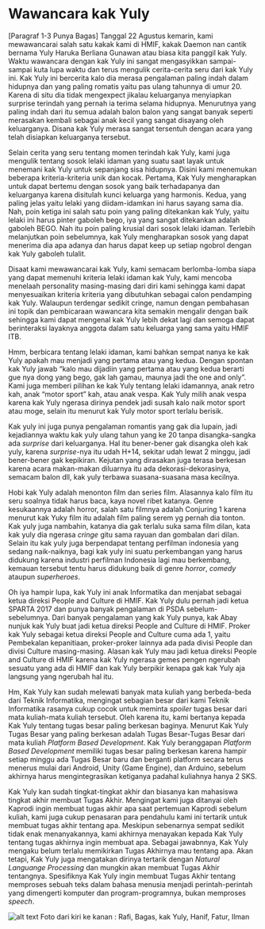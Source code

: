 # Wawancara kak Yuly

[Paragraf 1-3 Punya Bagas]
Tanggal 22 Agustus kemarin, kami mewawancarai salah satu kakak kami di HMIF, kakak Daemon nan cantik bernama Yuly Haruka Berliana Gunawan atau biasa kita panggil kak Yuly. Waktu wawancara dengan kak Yuly ini sangat mengasyikkan sampai-sampai kuta lupa waktu dan terus mengulik cerita-cerita seru dari kak Yuly ini.  Kak Yuly ini bercerita kalo dia merasa pengalaman paling indah dalam hidupnya dan yang paling romatis yaitu pas ulang tahunnya di umur 20. Karena di situ dia tidak mengexpect jikalau keluarganya menyiapkan surprise terindah yang pernah ia terima selama hidupnya. Menurutnya yang paling indah dari itu semua adalah balon balon yang sangat banyak seperti merasakan kembali sebagai anak kecil yang sangat disayang oleh keluarganya. Disana kak Yuly merasa sangat tersentuh dengan acara yang telah disiapkan keluarganya tersebut.

Selain cerita yang seru tentang momen terindah kak Yuly, kami juga mengulik tentang sosok lelaki idaman yang suatu saat layak untuk menemani kak Yuly untuk sepanjang sisa hidupnya. Disini kami menemukan beberapa kriteria-kriteria unik dan kocak. Pertama, Kak Yuly mengharapkan untuk dapat bertemu dengan sosok yang baik terhadapanya dan keluarganya karena disitulah kunci keluarga yang harmonis. Kedua, yang paling jelas yaitu lelaki yang diidam-idamkan ini harus sayang sama dia. Nah, poin ketiga ini salah satu poin yang paling ditekankan kak Yuly, yaitu lelaki ini harus pinter gaboleh bego, iya yang sangat ditekankan adalah gaboleh BEGO. Nah itu poin paling krusial dari sosok lelaki idaman. Terlebih melanjutkan poin sebelumnya, kak Yuly mengharapkan sosok yang dapat menerima dia apa adanya dan harus dapat keep up setiap ngobrol dengan kak Yuly gaboleh tulalit.

Disaat kami mewawancarai kak Yuly, kami semacam berlomba-lomba siapa yang dapat memenuhi kriteria lelaki idaman kak Yuly, kami mencoba menelaah personality masing-masing dari diri kami sehingga kami dapat menyesuaikan kriteria kriteria yang dibutuhkan sebagai calon pendamping kak Yuly. Walaupun terdengar sedikit cringe, namun dengan pembahasan ini topik dan pembicaraan wawancara kita semakin mengalir dengan baik sehingga kami dapat mengenal kak Yuly lebih dekat lagi dan semoga dapat berinteraksi layaknya anggota dalam satu keluarga yang sama yaitu HMIF ITB.

Hmm, berbicara tentang lelaki idaman, kami bahkan sempat nanya ke kak Yuly apakah mau menjadi yang pertama atau yang kedua. Dengan spontan kak Yuly jawab “kalo mau dijadiin yang pertama atau yang kedua berarti gue nya dong yang bego, gak lah gamau, maunya jadi the one and only”. Kami juga memberi pilihan ke kak Yuly tentang lelaki idamannya, anak retro kah, anak “motor sport” kah, atau anak vespa. Kak Yuly milih anak vespa karena kak Yuly ngerasa dirinya pendek jadi susah kalo naik motor sport atau moge, selain itu menurut kak Yuly motor sport terlalu berisik.

Kak yuly ini juga punya pengalaman romantis yang gak dia lupain, jadi kejadiannya waktu kak yuly ulang tahun yang ke 20 tanpa disangka-sangka ada *surprise* dari keluarganya. Hal itu bener-bener gak disangka oleh kak yuly, karena *surprise*-nya itu udah H+14, sekitar udah lewat 2 minggu, jadi bener-bener gak kepikiran. Kejutan yang dirasakan juga terasa berkesan karena acara makan-makan diluarnya itu ada dekorasi-dekorasinya, semacam balon dll, kak yuly terbawa suasana-suasana masa kecilnya.

Hobi kak Yuly adalah menonton film dan series film. Alasannya kalo film itu seru soalnya tidak harus baca, kaya novel ribet katanya. Genre kesukaannya adalah horror, salah satu filmnya adalah Conjuring 1 karena menurut kak Yuky film itu adalah film paling serem yg pernah dia tonton. Kak yuly juga nambahin, katanya dia gak terlalu suka sama film dilan, kata kak yuly dia ngerasa *cringe* gitu sama rayuan dan gombalan dari dilan. Selain itu kak yuly juga berpendapat tentang perfilman indonesia yang sedang naik-naiknya, bagi kak yuly ini suatu perkembangan yang harus didukung karena industri perfilman Indonesia lagi mau berkembang, kemauan tersebut tentu harus didukung baik di genre *horror*, *comedy* ataupun *superheroes*.

Oh iya hampir lupa, kak Yuly ini anak Informatika dan menjabat sebagai ketua direksi People and Culture di HMIF. Kak Yuly dulu pernah jadi ketua SPARTA 2017 dan punya banyak pengalaman di PSDA sebelum-sebelumnya. Dari banyak pengalaman yang kak Yuly punya, kak Abay nunjuk kak Yuly buat jadi ketua direksi People and Culture di HMIF. Proker kak Yuly sebagai ketua direksi People and Culture cuma ada 1, yaitu Pembekalan kepanitiaan, proker-proker lainnya ada pada divisi People dan divisi Culture masing-masing. Alasan kak Yuly mau jadi ketua direksi People and Culture di HMIF karena kak Yuly ngerasa gemes pengen ngerubah sesuatu yang ada di HMIF dan kak Yuly berpikir kenapa gak kak Yuly aja langsung yang ngerubah hal itu.

Hm, Kak Yuly kan sudah melewati banyak mata kuliah yang berbeda-beda dari Teknik Informatika, mengingat sebagian besar dari kami Teknik Informatika rasanya cukup cocok untuk meminta *spoiler* tugas besar dari mata kuliah-mata kuliah tersebut. Oleh karena itu, kami bertanya kepada Kak Yuly tentang tugas besar paling berkesan baginya. Menurut Kak Yuly Tugas Besar yang paling berkesan adalah Tugas Besar-Tugas Besar dari mata kuliah *Platform Based Development*. Kak Yuly beranggapan *Platform Based Development* memiliki tugas besar paling berkesan karena hampir setiap minggu ada Tugas Besar baru dan berganti platform secara terus menerus mulai dari Android, Unity (Game Engine), dan Arduino, sebelum akhirnya harus mengintegrasikan ketiganya padahal kuliahnya hanya 2 SKS.

Kak Yuly kan sudah tingkat-tingkat akhir dan biasanya kan mahasiswa tingkat akhir membuat Tugas Akhir. Mengingat kami juga ditanyai oleh Kaprodi ingin membuat tugas akhir apa saat pertemuan Kaprodi sebelum kuliah, kami juga cukup penasaran para pendahulu kami ini tertarik untuk membuat tugas akhir tentang apa. Meskipun sebenarnya sempat sedikit tidak enak menanyakannya, kami akhirnya menayakan kepada Kak Yuly tentang tugas akhirnya ingin membuat apa. Sebagai jawabnnya, Kak Yuly mengaku belum terlalu memikirkan Tugas Akhirnya mau tentang apa. Akan tetapi, Kak Yuly juga mengatakan dirinya tertarik dengan *Natural Languange Processing* dan mungkin akan membuat Tugas Akhir tentangnya. Spesifiknya Kak Yuly ingin membuat Tugas Akhir tentang memproses sebuah teks dalam bahasa menusia menjadi perintah-perintah yang dimengerti komputer dan program-programnya, bukan memproses *speech*.


![alt text](Kamis1800-1900.jpg)
Foto dari kiri ke kanan : Rafi, Bagas, kak Yuly, Hanif, Fatur, Ilman
